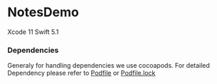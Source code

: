 # NotesDemo

Xcode 11 Swift 5.1

### Dependencies
Generaly for handling dependencies we use cocoapods. For detailed Dependency please refer to [Podfile](Podfile) or [Podfile.lock](Podfile.lock)

